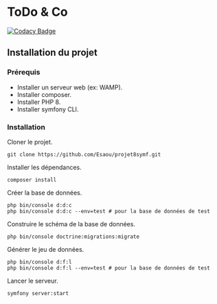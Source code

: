 ToDo & Co
========
[![Codacy Badge](https://app.codacy.com/project/badge/Grade/37629424fce44d9986ca29d8610cdead)](https://www.codacy.com/gh/Esaou/projet8symf/dashboard?utm_source=github.com&amp;utm_medium=referral&amp;utm_content=Esaou/projet8symf&amp;utm_campaign=Badge_Grade)

## Installation du projet

### Prérequis

- Installer un serveur web (ex: WAMP).
- Installer composer.
- Installer PHP 8.
- Installer symfony CLI.

### Installation

Cloner le projet.
```
git clone https://github.com/Esaou/projet8symf.git
```
Installer les dépendances.
```
composer install
```
Créer la base de données.
```
php bin/console d:d:c
php bin/console d:d:c --env=test # pour la base de données de test
```
Construire le schéma de la base de données.
```
php bin/console doctrine:migrations:migrate
```
Générer le jeu de données.
```
php bin/console d:f:l
php bin/console d:f:l --env=test # pour la base de données de test
```
Lancer le serveur.
```
symfony server:start
```